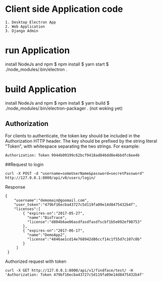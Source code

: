# Client side Application code

    1. Desktop Electron App
    2. Web Application
    3. Django Admin

# run Application

install NodeJs and npm
$ npm install
$ yarn start
$ ./node_modules/.bin/electron .

# build Application

install NodeJs and npm
$ npm install
$ yarn build
$ ./node_modules/.bin/electron-packager . (not woking yet)

## Authorization
For clients to authenticate, the token key should be included in the Authorization HTTP header. The key should be prefixed by the string literal "Token", with whitespace separating the two strings. For example:

    Authorization: Token 9944b09199c62bcf9418ad846dd0e4bbdfc6ee4b

##Request to login

    curl -X POST -d "username=someUserName&password=secretPassword" http://127.0.0.1:8000/api/v0/users/login/


Response

    {
        "username":"demomain@goomail.com",
        "user_token":"479bf16ecba43727c5d119fa09e14d8475432b4f",
        "licenses":[
            { "expires-on":"2017-05-27",
              "name":"BioTrace",
              "license":"d804b6ae06asdfasdfasdfscbf1b5e092ef98753"
            },
            { "expires-on":"2017-06-17",
              "name":"DemoApp2",
              "license":"4846ae1cd14e768942d86ccf14c1f55d7c107c0b"
            }
         ]
     }



Authorized request with token

    curl -X GET http://127.0.0.1:8000/api/v1/findface/test/ -H 'Authorization: Token 479bf16ecba43727c5d119fa09e14d8475432b4f'


